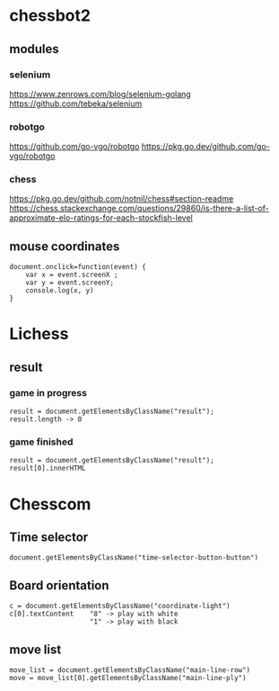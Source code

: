 # chessbot2

## modules
### selenium
https://www.zenrows.com/blog/selenium-golang
https://github.com/tebeka/selenium

### robotgo 
https://github.com/go-vgo/robotgo
https://pkg.go.dev/github.com/go-vgo/robotgo

### chess   
https://pkg.go.dev/github.com/notnil/chess#section-readme
https://chess.stackexchange.com/questions/29860/is-there-a-list-of-approximate-elo-ratings-for-each-stockfish-level

## mouse coordinates
```
document.onclick=function(event) {
    var x = event.screenX ;
    var y = event.screenY;
    console.log(x, y) 
}
```

# Lichess
## result
### game in progress
```
result = document.getElementsByClassName("result");
result.length -> 0
```
### game finished
```
result = document.getElementsByClassName("result");
result[0].innerHTML 
```

# Chesscom
## Time selector
```
document.getElementsByClassName("time-selector-button-button")
```
## Board orientation
```
c = document.getElementsByClassName("coordinate-light") 
c[0].textContent    "8" -> play with white
                    "1" -> play with black
```
## move list
```
move_list = document.getElementsByClassName("main-line-row")
move = move_list[0].getElementsByClassName("main-line-ply")
```